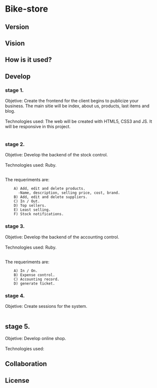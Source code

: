 # Bike-store
<h2>Version</h2>
    
<h2>Vision</h2>

<h2>How is it used?</h2>

<h2>Develop</h2>

  <h3>stage 1.</h3>
    Objetive:
      Create the frontend for the client begins to publicize your business.
      The main sitie will be index, about us, products, last items and blog. <br><br>
    Technologies used:
      The web will be created with HTML5, CSS3 and JS. It will be responsive in this project.<br><br>
    
  <h3>stage 2.</h3>
   Objetive:
      Develop the backend of the stock control. <br><br>
   Technologies used:
      Ruby.<br><br>
      
  The  requeriments are:

        A) Add, edit and delete products.
          -Name, description, selling price, cost, brand. 
        B) Add, edit and delete suppliers.
        C) In / Out.
        D) Top sellers.
        E) Least selling.
        F) Stock notifications.

   
  <h3>stage 3.</h3>
   Objetive:
      Develop the backend of the accounting control. <br><br>
   Technologies used:
      Ruby.<br><br>
  
  The  requeriments are:

        A) In / On.
        B) Expense control.
        C) Accounting record.
        D) generate ticket.
      
  <h3>stage 4.</h3>
   Objetive:
      Create sessions for the system.<br><br>
      
  <h2>stage 5.</h2>
    Objetive:
      Develop online shop. <br><br>
    Technologies used:

<h2>Collaboration</h2>

<h2>License</h2>
